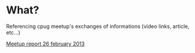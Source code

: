 # What?

Referencing cpug meetup's exchanges of informations (video links, article, etc...)

[Meetup report 26 february 2013](meetup-20130226.org)
